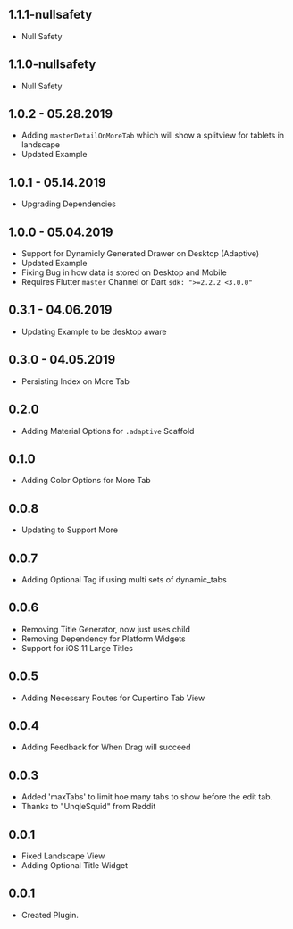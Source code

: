 ## 1.1.1-nullsafety

* Null Safety

## 1.1.0-nullsafety

* Null Safety

## 1.0.2 - 05.28.2019

* Adding `masterDetailOnMoreTab` which will show a splitview for tablets in landscape
* Updated Example

## 1.0.1 - 05.14.2019

* Upgrading Dependencies

## 1.0.0 - 05.04.2019

* Support for Dynamicly Generated Drawer on Desktop (Adaptive)
* Updated Example
* Fixing Bug in how data is stored on Desktop and Mobile
* Requires Flutter `master` Channel or Dart `sdk: ">=2.2.2 <3.0.0"`

## 0.3.1 - 04.06.2019

* Updating Example to be desktop aware

## 0.3.0 - 04.05.2019

* Persisting Index on More Tab

## 0.2.0

* Adding Material Options for `.adaptive` Scaffold

## 0.1.0

* Adding Color Options for More Tab

## 0.0.8

* Updating to Support More

## 0.0.7

* Adding Optional Tag if using multi sets of dynamic_tabs

## 0.0.6

* Removing Title Generator, now just uses child
* Removing Dependency for Platform Widgets
* Support for iOS 11 Large Titles

## 0.0.5

* Adding Necessary Routes for Cupertino Tab View

## 0.0.4

* Adding Feedback for When Drag will succeed

## 0.0.3

* Added 'maxTabs' to limit hoe many tabs to show before the edit tab.
* Thanks to "UnqleSquid" from Reddit

## 0.0.1

* Fixed Landscape View
* Adding Optional Title Widget

## 0.0.1

* Created Plugin.
